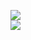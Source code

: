[![](https://img.shields.io/badge/Made%20With-Github%20Spray-lightgrey.svg?style=for-the-badge&logo=github)](https://github.com/Annihil/github-spray#23933)  
[![](https://i.imgur.com/2DrTn0Z.gif)](https://github.com/Annihil/github-spray)